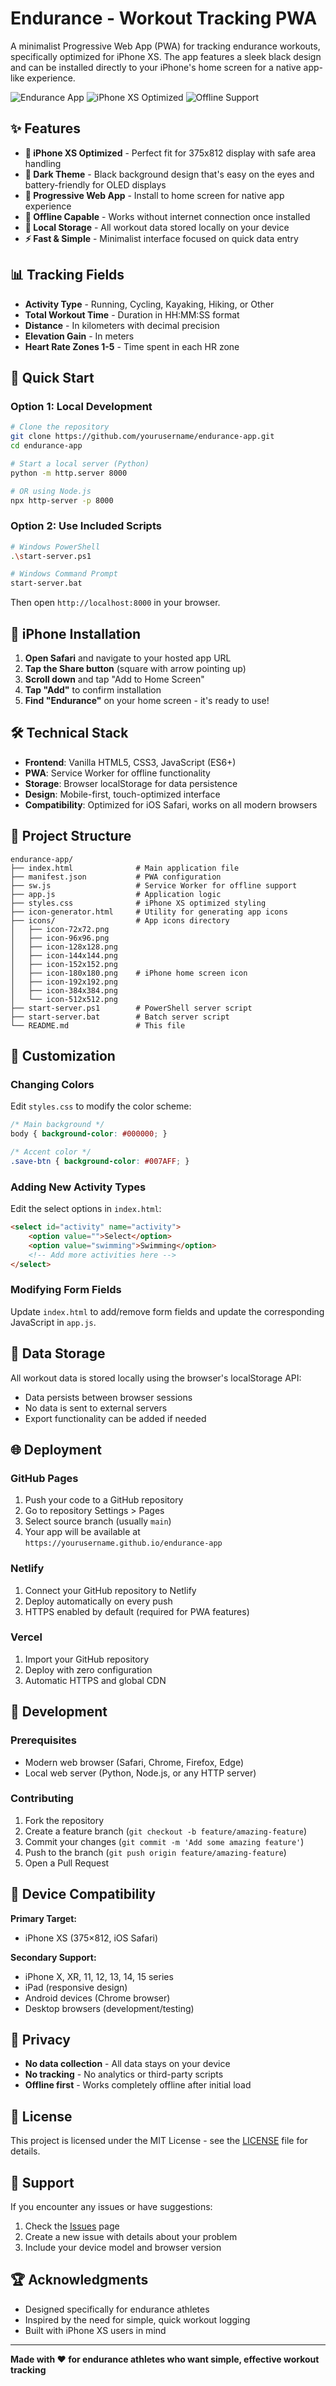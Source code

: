 # Endurance - Workout Tracking PWA

A minimalist Progressive Web App (PWA) for tracking endurance workouts, specifically optimized for iPhone XS. The app features a sleek black design and can be installed directly to your iPhone's home screen for a native app-like experience.

![Endurance App](https://img.shields.io/badge/PWA-Ready-green.svg)
![iPhone XS Optimized](https://img.shields.io/badge/iPhone%20XS-Optimized-blue.svg)
![Offline Support](https://img.shields.io/badge/Offline-Supported-orange.svg)

## ✨ Features

- **🎯 iPhone XS Optimized** - Perfect fit for 375x812 display with safe area handling
- **🌙 Dark Theme** - Black background design that's easy on the eyes and battery-friendly for OLED displays
- **📱 Progressive Web App** - Install to home screen for native app experience
- **📶 Offline Capable** - Works without internet connection once installed
- **💾 Local Storage** - All workout data stored locally on your device
- **⚡ Fast & Simple** - Minimalist interface focused on quick data entry

## 📊 Tracking Fields

- **Activity Type** - Running, Cycling, Kayaking, Hiking, or Other
- **Total Workout Time** - Duration in HH:MM:SS format
- **Distance** - In kilometers with decimal precision
- **Elevation Gain** - In meters
- **Heart Rate Zones 1-5** - Time spent in each HR zone

## 🚀 Quick Start

### Option 1: Local Development
```bash
# Clone the repository
git clone https://github.com/yourusername/endurance-app.git
cd endurance-app

# Start a local server (Python)
python -m http.server 8000

# OR using Node.js
npx http-server -p 8000
```

### Option 2: Use Included Scripts
```bash
# Windows PowerShell
.\start-server.ps1

# Windows Command Prompt
start-server.bat
```

Then open `http://localhost:8000` in your browser.

## 📱 iPhone Installation

1. **Open Safari** and navigate to your hosted app URL
2. **Tap the Share button** (square with arrow pointing up)
3. **Scroll down** and tap "Add to Home Screen"
4. **Tap "Add"** to confirm installation
5. **Find "Endurance"** on your home screen - it's ready to use!

## 🛠️ Technical Stack

- **Frontend**: Vanilla HTML5, CSS3, JavaScript (ES6+)
- **PWA**: Service Worker for offline functionality
- **Storage**: Browser localStorage for data persistence
- **Design**: Mobile-first, touch-optimized interface
- **Compatibility**: Optimized for iOS Safari, works on all modern browsers

## 📁 Project Structure

```
endurance-app/
├── index.html              # Main application file
├── manifest.json           # PWA configuration
├── sw.js                   # Service Worker for offline support
├── app.js                  # Application logic
├── styles.css              # iPhone XS optimized styling
├── icon-generator.html     # Utility for generating app icons
├── icons/                  # App icons directory
│   ├── icon-72x72.png
│   ├── icon-96x96.png
│   ├── icon-128x128.png
│   ├── icon-144x144.png
│   ├── icon-152x152.png
│   ├── icon-180x180.png    # iPhone home screen icon
│   ├── icon-192x192.png
│   ├── icon-384x384.png
│   └── icon-512x512.png
├── start-server.ps1        # PowerShell server script
├── start-server.bat        # Batch server script
└── README.md               # This file
```

## 🎨 Customization

### Changing Colors
Edit `styles.css` to modify the color scheme:
```css
/* Main background */
body { background-color: #000000; }

/* Accent color */
.save-btn { background-color: #007AFF; }
```

### Adding New Activity Types
Edit the select options in `index.html`:
```html
<select id="activity" name="activity">
    <option value="">Select</option>
    <option value="swimming">Swimming</option>
    <!-- Add more activities here -->
</select>
```

### Modifying Form Fields
Update `index.html` to add/remove form fields and update the corresponding JavaScript in `app.js`.

## 💾 Data Storage

All workout data is stored locally using the browser's localStorage API:
- Data persists between browser sessions
- No data is sent to external servers
- Export functionality can be added if needed

## 🌐 Deployment

### GitHub Pages
1. Push your code to a GitHub repository
2. Go to repository Settings > Pages
3. Select source branch (usually `main`)
4. Your app will be available at `https://yourusername.github.io/endurance-app`

### Netlify
1. Connect your GitHub repository to Netlify
2. Deploy automatically on every push
3. HTTPS enabled by default (required for PWA features)

### Vercel
1. Import your GitHub repository
2. Deploy with zero configuration
3. Automatic HTTPS and global CDN

## 🔧 Development

### Prerequisites
- Modern web browser (Safari, Chrome, Firefox, Edge)
- Local web server (Python, Node.js, or any HTTP server)

### Contributing
1. Fork the repository
2. Create a feature branch (`git checkout -b feature/amazing-feature`)
3. Commit your changes (`git commit -m 'Add some amazing feature'`)
4. Push to the branch (`git push origin feature/amazing-feature`)
5. Open a Pull Request

## 📱 Device Compatibility

**Primary Target:**
- iPhone XS (375×812, iOS Safari)

**Secondary Support:**
- iPhone X, XR, 11, 12, 13, 14, 15 series
- iPad (responsive design)
- Android devices (Chrome browser)
- Desktop browsers (development/testing)

## 🔐 Privacy

- **No data collection** - All data stays on your device
- **No tracking** - No analytics or third-party scripts
- **Offline first** - Works completely offline after initial load

## 📄 License

This project is licensed under the MIT License - see the [LICENSE](LICENSE) file for details.

## 🤝 Support

If you encounter any issues or have suggestions:
1. Check the [Issues](https://github.com/yourusername/endurance-app/issues) page
2. Create a new issue with details about your problem
3. Include your device model and browser version

## 🏆 Acknowledgments

- Designed specifically for endurance athletes
- Inspired by the need for simple, quick workout logging
- Built with iPhone XS users in mind

---

**Made with ❤️ for endurance athletes who want simple, effective workout tracking**
